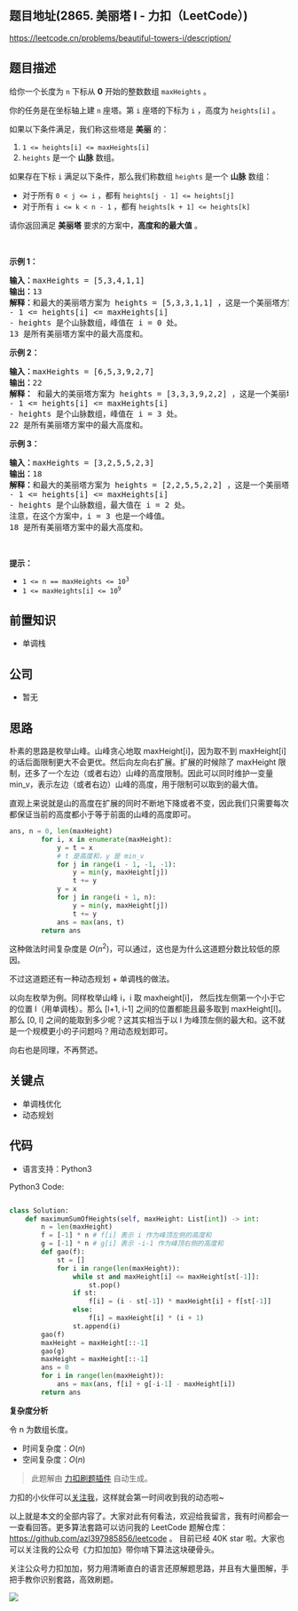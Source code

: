 
## 题目地址(2865. 美丽塔 I - 力扣（LeetCode）)

https://leetcode.cn/problems/beautiful-towers-i/description/

## 题目描述

<p>给你一个长度为 <code>n</code>&nbsp;下标从 <strong>0</strong>&nbsp;开始的整数数组&nbsp;<code>maxHeights</code>&nbsp;。</p>

<p>你的任务是在坐标轴上建 <code>n</code>&nbsp;座塔。第&nbsp;<code>i</code>&nbsp;座塔的下标为 <code>i</code>&nbsp;，高度为&nbsp;<code>heights[i]</code>&nbsp;。</p>

<p>如果以下条件满足，我们称这些塔是 <strong>美丽</strong>&nbsp;的：</p>

<ol>
	<li><code>1 &lt;= heights[i] &lt;= maxHeights[i]</code></li>
	<li><code>heights</code>&nbsp;是一个 <strong>山脉</strong> 数组。</li>
</ol>

<p>如果存在下标 <code>i</code>&nbsp;满足以下条件，那么我们称数组&nbsp;<code>heights</code>&nbsp;是一个 <strong>山脉</strong> 数组：</p>

<ul>
	<li>对于所有&nbsp;<code>0 &lt; j &lt;= i</code>&nbsp;，都有&nbsp;<code>heights[j - 1] &lt;= heights[j]</code></li>
	<li>对于所有&nbsp;<code>i &lt;= k &lt; n - 1</code>&nbsp;，都有&nbsp;<code>heights[k + 1] &lt;= heights[k]</code></li>
</ul>

<p>请你返回满足 <b>美丽塔</b>&nbsp;要求的方案中，<strong>高度和的最大值</strong>&nbsp;。</p>

<p>&nbsp;</p>

<p><strong class="example">示例 1：</strong></p>

<pre><b>输入：</b>maxHeights = [5,3,4,1,1]
<b>输出：</b>13
<b>解释：</b>和最大的美丽塔方案为 heights = [5,3,3,1,1] ，这是一个美丽塔方案，因为：
- 1 &lt;= heights[i] &lt;= maxHeights[i]  
- heights 是个山脉数组，峰值在 i = 0 处。
13 是所有美丽塔方案中的最大高度和。</pre>

<p><strong class="example">示例 2：</strong></p>

<pre><b>输入：</b>maxHeights = [6,5,3,9,2,7]
<b>输出：</b>22
<strong>解释：</strong> 和最大的美丽塔方案为 heights = [3,3,3,9,2,2] ，这是一个美丽塔方案，因为：
- 1 &lt;= heights[i] &lt;= maxHeights[i]
- heights 是个山脉数组，峰值在 i = 3 处。
22 是所有美丽塔方案中的最大高度和。</pre>

<p><strong class="example">示例 3：</strong></p>

<pre><b>输入：</b>maxHeights = [3,2,5,5,2,3]
<b>输出：</b>18
<strong>解释：</strong>和最大的美丽塔方案为 heights = [2,2,5,5,2,2] ，这是一个美丽塔方案，因为：
- 1 &lt;= heights[i] &lt;= maxHeights[i]
- heights 是个山脉数组，最大值在 i = 2 处。
注意，在这个方案中，i = 3 也是一个峰值。
18 是所有美丽塔方案中的最大高度和。
</pre>

<p>&nbsp;</p>

<p><strong>提示：</strong></p>

<ul>
	<li><code>1 &lt;= n == maxHeights &lt;= 10<sup>3</sup></code></li>
	<li><code>1 &lt;= maxHeights[i] &lt;= 10<sup>9</sup></code></li>
</ul>


## 前置知识

- 单调栈

## 公司

- 暂无

## 思路

朴素的思路是枚举山峰。山峰贪心地取 maxHeight[i]，因为取不到 maxHeight[i] 的话后面限制更大不会更优。然后向左向右扩展。扩展的时候除了 maxHeight 限制，还多了一个左边（或者右边）山峰的高度限制。因此可以同时维护一变量 min_v，表示左边（或者右边）山峰的高度，用于限制可以取到的最大值。

直观上来说就是山的高度在扩展的同时不断地下降或者不变，因此我们只需要每次都保证当前的高度都小于等于前面的山峰的高度即可。

```py
ans, n = 0, len(maxHeight)
        for i, x in enumerate(maxHeight):
            y = t = x
            # t 是高度和，y 是 min_v
            for j in range(i - 1, -1, -1):
                y = min(y, maxHeight[j])
                t += y
            y = x
            for j in range(i + 1, n):
                y = min(y, maxHeight[j])
                t += y
            ans = max(ans, t)
        return ans
```

这种做法时间复杂度是 $O(n^2)$，可以通过，这也是为什么这道题分数比较低的原因。

不过这道题还有一种动态规划 + 单调栈的做法。

以向左枚举为例。同样枚举山峰 i，i 取 maxheight[i]， 然后找左侧第一个小于它的位置 l（用单调栈）。那么 [l+1, i-1] 之间的位置都能且最多取到 maxHeight[l]。那么 [0, l] 之间的能取到多少呢？这其实相当于以 l 为峰顶左侧的最大和。这不就是一个规模更小的子问题吗？用动态规划即可。

向右也是同理，不再赘述。

## 关键点

- 单调栈优化
- 动态规划

## 代码

- 语言支持：Python3

Python3 Code:

```python

class Solution:
    def maximumSumOfHeights(self, maxHeight: List[int]) -> int:
        n = len(maxHeight)
        f = [-1] * n # f[i] 表示 i 作为峰顶左侧的高度和
        g = [-1] * n # g[i] 表示 -i-1 作为峰顶右侧的高度和
        def gao(f):
            st = []
            for i in range(len(maxHeight)):
                while st and maxHeight[i] <= maxHeight[st[-1]]:
                    st.pop()
                if st:
                    f[i] = (i - st[-1]) * maxHeight[i] + f[st[-1]]
                else:
                    f[i] = maxHeight[i] * (i + 1)
                st.append(i)
        gao(f)
        maxHeight = maxHeight[::-1]
        gao(g)
        maxHeight = maxHeight[::-1]
        ans = 0
        for i in range(len(maxHeight)):
            ans = max(ans, f[i] + g[-i-1] - maxHeight[i])
        return ans

```


**复杂度分析**

令 n 为数组长度。

- 时间复杂度：$O(n)$
- 空间复杂度：$O(n)$


> 此题解由 [力扣刷题插件](https://leetcode-pp.github.io/leetcode-cheat/?tab=solution-template) 自动生成。 

力扣的小伙伴可以[关注我](https://leetcode-cn.com/u/fe-lucifer/)，这样就会第一时间收到我的动态啦~

以上就是本文的全部内容了。大家对此有何看法，欢迎给我留言，我有时间都会一一查看回答。更多算法套路可以访问我的 LeetCode 题解仓库：https://github.com/azl397985856/leetcode 。 目前已经 40K star 啦。大家也可以关注我的公众号《力扣加加》带你啃下算法这块硬骨头。

关注公众号力扣加加，努力用清晰直白的语言还原解题思路，并且有大量图解，手把手教你识别套路，高效刷题。

![](https://p.ipic.vip/h9nm77.jpg)